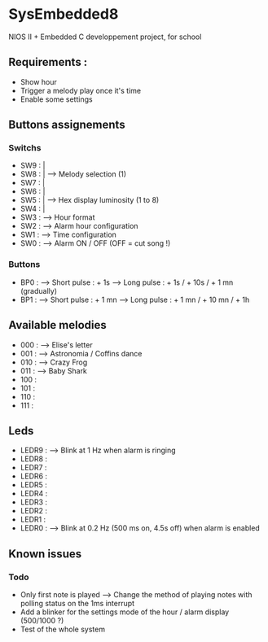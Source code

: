 # SysEmbedded8

NIOS II + Embedded C developpement project, for school

## Requirements : 
- Show hour
- Trigger a melody play once it's time
- Enable some settings

## Buttons assignements

### Switchs
- SW9 : 	|
- SW8 : 	| 	--> Melody selection (1)
- SW7 : 	|
- SW6 : 	|
- SW5 : 	|	--> Hex display luminosity (1 to 8)
- SW4 : 	|
- SW3 : 		--> Hour format	
- SW2 : 		--> Alarm hour configuration
- SW1 : 		--> Time configuration
- SW0 : 		--> Alarm ON / OFF (OFF = cut song !)

### Buttons
- BP0 :			--> Short pulse : 	+ 1s
				--> Long pulse :  	+ 1s / + 10s / + 1 mn (gradually)
- BP1 : 		--> Short pulse : 	+ 1 mn
				--> Long pulse :	+ 1 mn / + 10 mn / + 1h

## Available melodies
- 000 :			--> Elise's letter
- 001 :			--> Astronomia / Coffins dance
- 010 : 		--> Crazy Frog
- 011 :			--> Baby Shark
- 100 :
- 101 : 
- 110 : 
- 111 : 

## Leds
- LEDR9 :		--> Blink at 1 Hz when alarm is ringing
- LEDR8 : 
- LEDR7 : 
- LEDR6 :
- LEDR5 :
- LEDR4 :
- LEDR3 :
- LEDR2 :
- LEDR1 :
- LEDR0 :		--> Blink at 0.2 Hz (500 ms on, 4.5s off) when alarm is enabled

## Known issues
### Todo
- Only first note is played --> Change the method of playing notes with polling status on the 1ms interrupt
- Add a blinker for the settings mode of the hour / alarm display (500/1000 ?)
- Test of the whole system

